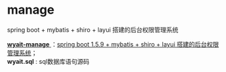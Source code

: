 # manage
spring boot + mybatis + shiro + layui 搭建的后台权限管理系统  

[ **wyait-manage** ](https://github.com/wyait/manage.git)：[spring boot 1.5.9 + mybatis + shiro + layui 搭建的后台权限管理系统](http://blog.51cto.com/wyait/2082803)；  
**wyait.sql** : sql数据库语句源码
